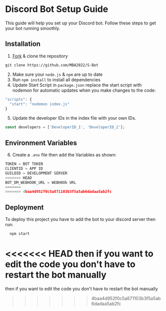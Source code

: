 # Discord Bot Setup Guide

This guide will help you set up your Discord bot. Follow these steps to get your bot running smoothly.

## Installation
  1. [Fork](https://github.com/MBA2022/S-Bot/fork) & clone the repository
```ssh
git clone https://github.com/MBA2022/S-Bot
```
  2. Make sure your `node.js` & `npm` are up to date
  3. Run ```npm install``` to install all dependencies
4. Update Start Script in `package.json`
replace the start script with nodemon for automatic updates when you make changes to the code:
```js
"scripts": {
  "start": "nodemon index.js"
}
```
5. Update the developer IDs in the index file with your own IDs.
```js
const developers = ['DeveloperID_1', 'DeveloperID_2'];
```
## Environment Variables

6. Create a `.env` file then add the Variables as shown:
```js
TOKEN = BOT TOKEN
CLIENTID = APP ID
GUILDID = DEVELOPMENT SERVER
<<<<<<< HEAD
BOT_DM_WEBHOOK_URL = WEBHOOk URL 
=======
>>>>>>> 4baa4d952f0c5a871103b3f5a5ab6dadaa5ab2fc
```
## Deployment

To deploy this project you have to add the bot to your discord server then run:

```bash
  npm start
```
<<<<<<< HEAD
then if you want to edit the code you don't have to restart the bot manually
=======
then if you want to edit the code you don't have to restart the bot manually 
>>>>>>> 4baa4d952f0c5a871103b3f5a5ab6dadaa5ab2fc
